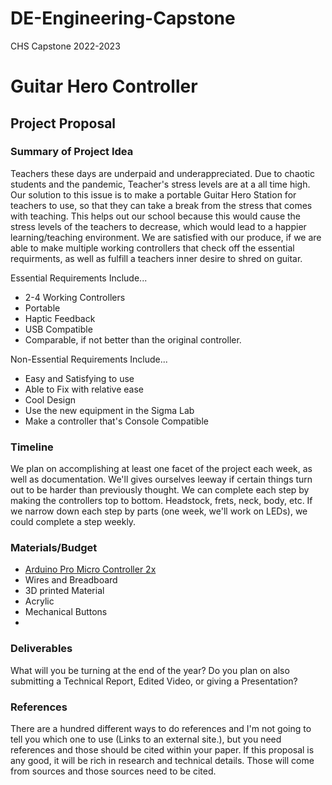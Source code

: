 # DE-Engineering-Capstone
CHS Capstone 2022-2023

# Guitar Hero Controller

## Project Proposal

### Summary of Project Idea
Teachers these days are underpaid and underappreciated. Due to chaotic students and the pandemic, Teacher's stress levels are at a all time high. 
Our solution to this issue is to make a portable Guitar Hero Station for teachers to use, so that they can take a break from the stress that comes with teaching. This helps out our school because this would cause the stress levels of the teachers to decrease, which would lead to a happier learning/teaching environment. We are satisfied with our produce, if we are able to make multiple working controllers that check off the essential requirments, as well as fulfill a teachers inner desire to shred on guitar.

Essential Requirements Include...

- 2-4 Working Controllers
- Portable
- Haptic Feedback
- USB Compatible
- Comparable, if not better than the original controller.

Non-Essential Requirements Include...

- Easy and Satisfying to use
- Able to Fix with relative ease
- Cool Design
- Use the new equipment in the Sigma Lab
- Make a controller that's Console Compatible

### Timeline
We plan on accomplishing at least one facet of the project each week, as well as documentation. We'll gives ourselves leeway if certain things turn out to be harder than previously thought. We can complete each step by making the controllers top to bottom. Headstock, frets, neck, body, etc. If we narrow down each step by parts (one week, we'll work on LEDs), we could complete a step weekly.
### Materials/Budget

- [Arduino Pro Micro Controller 2x](https://envistiamall.com/products/pro-micro-atmega32u4-5v-16mhz-leonardo-arduino-compatible)
- Wires and Breadboard
- 3D printed Material
- Acrylic
- Mechanical Buttons
- 
### Deliverables
What will you be turning at the end of the year?
Do you plan on also submitting a Technical Report, Edited Video, or giving a Presentation?
### References
There are a hundred different ways to do references and I'm not going to tell you which one to use (Links to an external site.), but you need references and those should be cited within your paper.  If this proposal is any good, it will be rich in research and technical details.  Those will come from sources and those sources need to be cited.  
